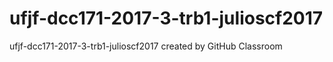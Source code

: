 # ufjf-dcc171-2017-3-trb1-julioscf2017
ufjf-dcc171-2017-3-trb1-julioscf2017 created by GitHub Classroom
